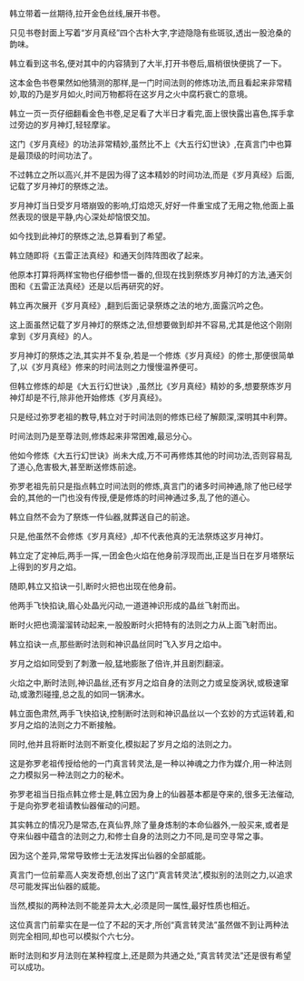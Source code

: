 
韩立带着一丝期待,拉开金色丝线,展开书卷。

只见书卷封面上写着“岁月真经”四个古朴大字,字迹隐隐有些斑驳,透出一股沧桑的韵味。

韩立看到这书名,便对其中的内容猜到了大半,打开书卷后,眉梢很快便挑了一下。

这本金色书卷果然如他猜测的那样,是一门时间法则的修炼功法,而且看起来非常精妙,取的乃是岁月如火,时间万物都将在这岁月之火中腐朽衰亡的意境。

韩立一页一页仔细翻看金色书卷,足足看了大半日才看完,面上很快露出喜色,挥手拿过旁边的岁月神灯,轻轻摩挲。

这门《岁月真经》的功法非常精妙,虽然比不上《大五行幻世诀》,在真言门中也算是最顶级的时间功法了。

不过韩立之所以高兴,并不是因为得了这本精妙的时间功法,而是《岁月真经》后面,记载了岁月神灯的祭炼之法。

岁月神灯当日受岁月塔崩毁的影响,灯焰熄灭,好好一件重宝成了无用之物,他面上虽然表现的很是平静,内心深处却恼恨交加。

如今找到此神灯的祭炼之法,总算看到了希望。

韩立随即将《五雷正法真经》和通天剑阵阵图收了起来。

他原本打算将两样宝物也仔细参悟一番的,但现在找到祭炼岁月神灯的方法,通天剑图和《五雷正法真经》还是以后再研究的好。

韩立再次展开《岁月真经》,翻到后面记录祭炼之法的地方,面露沉吟之色。

这上面虽然记载了岁月神灯的祭炼之法,但想要做到却并不容易,尤其是他这个刚刚拿到《岁月真经》的人。

岁月神灯的祭炼之法,其实并不复杂,若是一个修炼《岁月真经》的修士,那便很简单了,以《岁月真经》修来的时间法则之力慢慢温养便可。

但韩立修炼的却是《大五行幻世诀》,虽然比《岁月真经》精妙的多,想要祭炼岁月神灯却是不行,除非他开始修炼《岁月真经》。

只是经过弥罗老祖的教导,韩立对于时间法则的修炼已经了解颇深,深明其中利弊。

时间法则乃是至尊法则,修炼起来非常困难,最忌分心。

他如今修炼《大五行幻世诀》尚未大成,万不可再修炼其他的时间功法,否则容易乱了道心,危害极大,甚至断送修炼前途。

弥罗老祖先前只是指点韩立时间法则的修炼,真言门的诸多时间神通,除了他已经学会的,其他的一门也没有传授,便是修炼的时间神通过多,乱了他的道心。

韩立自然不会为了祭炼一件仙器,就葬送自己的前途。

只是,他虽然不会修炼《岁月真经》,却不代表他真的无法祭炼这岁月神灯。

韩立定了定神后,两手一挥,一团金色火焰在他身前浮现而出,正是当日在岁月塔祭坛上得到的岁月之焰。

随即,韩立又掐诀一引,断时火把也出现在他身前。

他两手飞快掐诀,眉心处晶光闪动,一道道神识形成的晶丝飞射而出。

断时火把也滴溜溜转动起来,一股股断时火把特有的法则之力从上面飞射而出。

韩立掐诀一点,那些断时法则和神识晶丝同时飞入岁月之焰中。

岁月之焰如同受到了刺激一般,猛地膨胀了倍许,并且剧烈翻滚。

火焰之中,断时法则,神识晶丝,还有岁月之焰自身的法则之力或呈旋涡状,或极速窜动,或激烈碰撞,总之乱的如同一锅沸水。

韩立面色肃然,两手飞快掐诀,控制断时法则和神识晶丝以一个玄妙的方式运转着,和岁月之焰的法则之力不断接触。

同时,他并且将断时法则不断变化,模拟起了岁月之焰的法则之力。

这是弥罗老祖传授给他的一门真言转灵法,是一种以神魂之力作为媒介,用一种法则之力模拟另一种法则之力的秘术。

弥罗老祖当日指点韩立修士是,韩立因为身上的仙器基本都是夺来的,很多无法催动,于是向弥罗老祖请教仙器催动的问题。

其实韩立的情况乃是常态,在真仙界,除了量身炼制的本命仙器外,一般买来,或者是夺来仙器中蕴含的法则之力,和修士自身的法则之力不同,是司空寻常之事。

因为这个差异,常常导致修士无法发挥出仙器的全部威能。

真言门一位前辈高人突发奇想,创出了这门“真言转灵法”,模拟别的法则之力,以追求尽可能发挥出仙器的威能。

当然,模拟的两种法则不能差异太大,必须是同一属性,最好性质也相近。

这位真言门前辈实在是一位了不起的天才,所创“真言转灵法”虽然做不到让两种法则完全相同,却也可以模拟个六七分。

断时法则和岁月法则在某种程度上,还是颇为共通之处,“真言转灵法”还是很有希望可以成功。